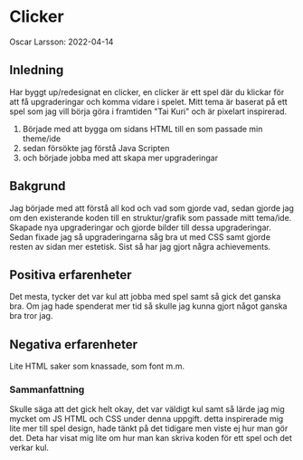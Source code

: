 # Clicker
Oscar Larsson: 2022-04-14

## Inledning
Har byggt up/redesignat en clicker, en clicker är ett spel där du klickar för att få upgraderingar och komma vidare i spelet. 
Mitt tema är baserat på ett spel som jag vill börja göra i framtiden "Tai Kuri" och är pixelart inspirerad.

1. Började med att bygga om sidans HTML till en som passade min theme/ide
2. sedan försökte jag förstå Java Scripten
3. och började jobba med att skapa mer upgraderingar


## Bakgrund

Jag började med att förstå all kod och vad som gjorde vad, sedan gjorde jag om den existerande koden till en struktur/grafik som passade mitt tema/ide. 
Skapade nya upgraderingar och gjorde bilder till dessa upgraderingar. 
Sedan fixade jag så upgraderingarna såg bra ut med CSS samt gjorde resten av sidan mer estetisk.
Sist så har jag gjort några achievements. 


## Positiva erfarenheter
Det mesta, tycker det var kul att jobba med spel samt så gick det ganska bra. Om jag hade spenderat mer tid så skulle jag kunna gjort något ganska bra tror jag. 


## Negativa erfarenheter
Lite HTML saker som knassade, som font m.m. 

### Sammanfattning
Skulle säga att det gick helt okay, det var väldigt kul samt så lärde jag mig mycket om JS HTML och CSS under denna uppgift.
detta inspirerade mig lite mer till spel design, hade tänkt på det tidigare men viste ej hur man gör det. Deta har visat mig lite om hur man kan skriva koden för ett spel och det verkar kul.